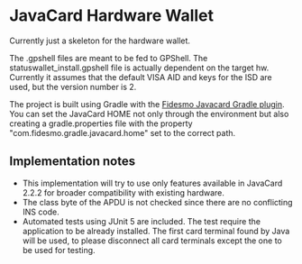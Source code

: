 # JavaCard Hardware Wallet

Currently just a skeleton for the hardware wallet.

The .gpshell files are meant to be fed to GPShell. The statuswallet_install.gpshell file is actually dependent on the
target hw. Currently it assumes that the default VISA AID and keys for the ISD are used, but the version number is 2.

The project is built using Gradle with the [Fidesmo Javacard Gradle plugin](https://github.com/fidesmo/gradle-javacard).
You can set the JavaCard HOME not only through the environment but also creating a gradle.properties file with the 
property "com.fidesmo.gradle.javacard.home" set to the correct path.

## Implementation notes

* This implementation will try to use only features available in JavaCard 2.2.2 for broader compatibility with existing
hardware.
* The class byte of the APDU is not checked since there are no conflicting INS code.
* Automated tests using JUnit 5 are included. The test require the application to be already installed. The first
  card terminal found by Java will be used, to please disconnect all card terminals except the one to be used for
  testing.